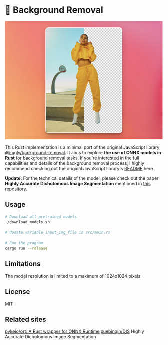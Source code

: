 # 🦀 Background Removal

![Example](images/example.png)

This Rust implementation is a minimal port of the original JavaScript library [@imgly/background-removal](https://github.com/imgly/background-removal-js). It aims to explore **the use of ONNX models in Rust** for background removal tasks. If you're interested in the full capabilities and details of the background removal process, I highly recommend checking out the original JavaScript library's [README](https://github.com/imgly/background-removal-js) here.

**Update:** For the technical details of the model, please check out the paper **Highly Accurate Dichotomous Image Segmentation** mentioned in [this repository](https://github.com/xuebinqin/DIS).

## Usage

```sh
# Download all pretrained models
./download_models.sh

# Update variable input_img_file in src/main.rs

# Run the program
cargo run --release
```

## Limitations

The model resolution is limited to a maximum of 1024x1024 pixels.

## License

[MIT](https://choosealicense.com/licenses/mit/)

## Related sites
[pykeio/ort: A Rust wrapper for ONNX Runtime](https://github.com/pykeio/ort)
[xuebinqin/DIS](https://github.com/xuebinqin/DIS) Highly Accurate Dichotomous Image Segmentation

